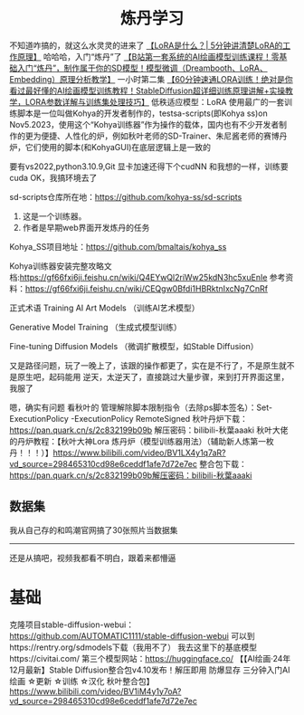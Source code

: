 # <center>炼丹学习</center>
不知道咋搞的，就这么水灵灵的进来了
[【LoRA是什么？| 5分钟讲清楚LoRA的工作原理】](https://www.bilibili.com/video/BV17i421X7q7?vd_source=298465310cd98e6ceddf1afe7d72e7ec_)
哈哈哈，入门“炼丹”了
[【B站第一套系统的AI绘画模型训练课程！零基础入门“炼丹”，制作属于你的SD模型！模型微调（Dreambooth、LoRA、Embedding）原理分析教学】](https://www.bilibili.com/video/BV1TK411v7Jw?vd_source=298465310cd98e6ceddf1afe7d72e7ec)
一小时第二集
[【60分钟速通LORA训练！绝对是你看过最好懂的AI绘画模型训练教程！StableDiffusion超详细训练原理讲解+实操教学，LORA参数详解与训练集处理技巧】](https://www.bilibili.com/video/BV16e411e7Zx?vd_source=298465310cd98e6ceddf1afe7d72e7ec)
低秩适应模型：LoRA
使用最广的一套训练脚本是一位叫做Kohya的开发者制作的，testsa-scripts(即Kohya ss)on Nov5.2023，使用这个“Kohya训练器”作为操作的载体，国内也有不少开发者制作的更为便捷、人性化的炉，例如秋叶老师的SD-Trainer、朱尼酱老师的赛博丹炉，它们使用的脚本(和KohyaGUI)在底层逻辑上是一致的

要有vs2022,python3.10.9,Git
显卡加速还得下个cudNN
和我想的一样，训练要cuda
OK，我搞环境去了

sd-scripts仓库所在地：https://github.com/kohya-ss/sd-scripts
1. 这是一个训练器。
2. 作者是早期web界面开发炼丹的任务

Kohya_SS项目地址：https://github.com/bmaltais/kohya_ss

Kohya训练器安装完整攻略文档:https://gf66fxi6ji.feishu.cn/wiki/Q4EYwQl2riWw25kdN3hc5xuEnIe
参考资料：https://gf66fxi6ji.feishu.cn/wiki/CEQgw0Bfdi1HBRktnIxcNg7CnRf

正式术语
Training AI Art Models
（训练AI艺术模型）

Generative Model Training
（生成式模型训练）

Fine-tuning Diffusion Models
（微调扩散模型，如Stable Diffusion）

又是路径问题，玩了一晚上了，该跟的操作都更了，实在是不行了，不是原生就不是原生吧，起码能用
逆天，太逆天了，直接跳过大量步骤，来到打开界面这里，我服了

嗯，确实有问题
看秋叶的
管理解除脚本限制指令（去除ps脚本签名）：Set-ExecutionPolicy -ExecutionPolicy RemoteSigned
秋叶丹炉下载：https://pan.quark.cn/s/2c832199b09b 解压密码：bilibili-秋葉aaaki
秋叶大佬的丹炉教程：【秋叶大神Lora 炼丹炉（模型训练器用法）（辅助新人炼第一枚丹！！！）】https://www.bilibili.com/video/BV1LX4y1q7aR?vd_source=298465310cd98e6ceddf1afe7d72e7ec
整合包下载：https://pan.quark.cn/s/2c832199b09b解压密码：bilibili-秋葉aaaki

## 数据集
我从自己存的和鸣潮官网搞了30张照片当数据集
***
还是从搞吧，视频我都看不明白，跟着来都懵逼
# 基础
克隆项目stable-diffusion-webui：https://github.com/AUTOMATIC1111/stable-diffusion-webui
可以到https://rentry.org/sdmodels下载（我用不了）
我去这里下的基底模型https://civitai.com/
第三个模型网站：https://huggingface.co/
【【AI绘画·24年12月最新】Stable Diffusion整合包v4.10发布！解压即用 防爆显存 三分钟入门AI绘画 ☆更新 ☆训练 ☆汉化 秋叶整合包】https://www.bilibili.com/video/BV1iM4y1y7oA?vd_source=298465310cd98e6ceddf1afe7d72e7ec